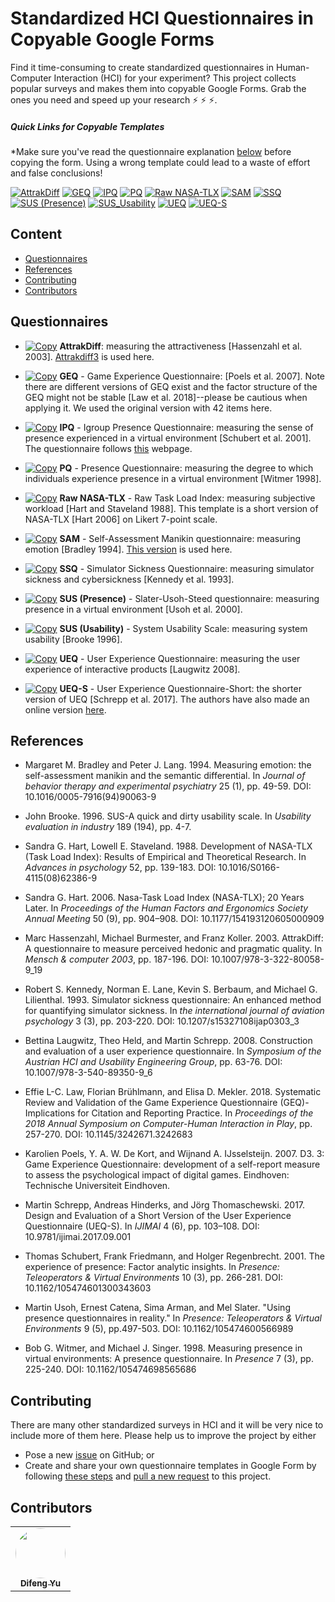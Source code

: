 # Standardized HCI Questionnaires in Copyable Google Forms
Find it time-consuming to create standardized questionnaires in Human-Computer Interaction (HCI) for your experiment? This project collects popular surveys and makes them into copyable Google Forms. Grab the ones you need and speed up your research :zap: :zap: :zap:.

##### Quick Links for Copyable Templates
\*Make sure you've read the questionnaire explanation [below](#Questionnaires) before copying the form. Using a wrong template could lead to a waste of effort and false conclusions!

[![AttrakDiff](https://img.shields.io/badge/-AttrakDiff-ff69b4.svg)](https://docs.google.com/forms/d/19nldyAuaBNrVpacfRqPwVo9DVcHeuh5kGGRFIPitjCI/copy)
[![GEQ](https://img.shields.io/badge/-GEQ-yellowgreen.svg)](https://docs.google.com/forms/d/1RXqIfDZgJ3Mi27MX5UAv3hsx4n8G90Zo_dfMGR398JQ/copy)
[![IPQ](https://img.shields.io/badge/-IPQ-lightgrey.svg)](https://docs.google.com/forms/d/11_CP6_mearE3rWclxCiYL9tmheoGEBg7DN1jHmAJAiY/copy)
[![PQ](https://img.shields.io/badge/-PQ-brightgreen.svg)](https://docs.google.com/forms/d/1ZVvTZB_mcN5SGedKm8CDSGStYgSrplH1XJVwRhU3YaI/copy)
[![Raw NASA-TLX](https://img.shields.io/badge/-Raw_NASA--TLX-blue.svg)](https://docs.google.com/forms/d/1H89jyFzabBOZx_yqfz38Rm8IeXEFE_aXclYo4gRpjzw/copy)
[![SAM](https://img.shields.io/badge/-SAM-red.svg)](https://docs.google.com/forms/d/1tslDFWLNayUJ5cc4y1VRRZLV6zV7VJKY2Envcdv92T4/copy)
[![SSQ](https://img.shields.io/badge/-SSQ-green.svg)](https://docs.google.com/forms/d/1ZQAWdBKeVCU0GyFbG4oDrrelknj_pwfJuBoh9gQDqGk/copy)  [![SUS (Presence)](https://img.shields.io/badge/-SUS_Presence-orange.svg)](https://docs.google.com/forms/d/1-DvLCnDV7ghFOEwpwVBXn5ZEyJk9yVt27lV605pcEOM/copy)
[![SUS_Usability](https://img.shields.io/badge/-SUS_Usability-yellow.svg)](https://docs.google.com/forms/d/16yWCV08z8rbdN3doR_bQUeKzS6v-BtpLfroWwgHVXjU/copy)
[![UEQ](https://img.shields.io/badge/-UEQ-blueviolet.svg)](https://docs.google.com/forms/d/10nTtsyQ3u69DrvhHKuh4lX81ZPAnSY57rhQSVmgjZcc/copy) [![UEQ-S](https://img.shields.io/badge/-UEQ--S-9cf.svg)](https://docs.google.com/forms/d/1lwuFZyqgoCh5Ie09M1U8Udv9rD9v3WtnB-fqSg55oV4/copy)

## Content
- [Questionnaires](#Questionnaires)
- [References](#References)
- [Contributing](#Contributing)
- [Contributors](#Contributors)

## Questionnaires
* [![Copy](https://img.shields.io/badge/-Copy-brightgreen.svg)](https://docs.google.com/forms/d/19nldyAuaBNrVpacfRqPwVo9DVcHeuh5kGGRFIPitjCI/copy) **AttrakDiff**: measuring the attractiveness [Hassenzahl et al. 2003]. [Attrakdiff3](http://www.attrakdiff.de/) is used here.

* [![Copy](https://img.shields.io/badge/-Copy-brightgreen.svg)](https://docs.google.com/forms/d/1RXqIfDZgJ3Mi27MX5UAv3hsx4n8G90Zo_dfMGR398JQ/copy) **GEQ** - Game Experience Questionnaire: [Poels et al. 2007]. Note there are different versions of GEQ exist and the factor structure of the GEQ might not be stable [Law et al. 2018]--please be cautious when applying it. We used the original version with 42 items here.

* [![Copy](https://img.shields.io/badge/-Copy-brightgreen.svg)](https://docs.google.com/forms/d/11_CP6_mearE3rWclxCiYL9tmheoGEBg7DN1jHmAJAiY/copy) **IPQ** - Igroup Presence Questionnaire: measuring the sense of presence experienced in a virtual environment [Schubert et al. 2001]. The questionnaire follows [this](http://www.igroup.org/pq/ipq/download.php) webpage.

* [![Copy](https://img.shields.io/badge/-Copy-brightgreen.svg)](https://docs.google.com/forms/d/1ZVvTZB_mcN5SGedKm8CDSGStYgSrplH1XJVwRhU3YaI/copy) **PQ** - Presence Questionnaire: measuring the degree to which individuals experience presence in a virtual environment [Witmer 1998].

* [![Copy](https://img.shields.io/badge/-Copy-brightgreen.svg)](https://docs.google.com/forms/d/1H89jyFzabBOZx_yqfz38Rm8IeXEFE_aXclYo4gRpjzw/copy) **Raw NASA-TLX** - Raw Task Load Index: measuring subjective workload [Hart and Staveland 1988]. This template is a short version of NASA-TLX [Hart 2006] on Likert 7-point scale.

* [![Copy](https://img.shields.io/badge/-Copy-brightgreen.svg)](https://docs.google.com/forms/d/1tslDFWLNayUJ5cc4y1VRRZLV6zV7VJKY2Envcdv92T4/copy) **SAM** - Self-Assessment Manikin questionnaire: measuring emotion [Bradley 1994]. [This version](http://irtel.uni-mannheim.de/pxlab/demos/index_SAM.html) is used here.

* [![Copy](https://img.shields.io/badge/-Copy-brightgreen.svg)](https://docs.google.com/forms/d/1ZQAWdBKeVCU0GyFbG4oDrrelknj_pwfJuBoh9gQDqGk/copy) **SSQ** - Simulator Sickness Questionnaire: measuring simulator sickness and cybersickness [Kennedy et al. 1993].

* [![Copy](https://img.shields.io/badge/-Copy-brightgreen.svg)](https://docs.google.com/forms/d/1-DvLCnDV7ghFOEwpwVBXn5ZEyJk9yVt27lV605pcEOM/copy) **SUS (Presence)** - Slater-Usoh-Steed questionnaire: measuring presence in a virtual environment [Usoh et al. 2000].

* [![Copy](https://img.shields.io/badge/-Copy-brightgreen.svg)](https://docs.google.com/forms/d/16yWCV08z8rbdN3doR_bQUeKzS6v-BtpLfroWwgHVXjU/copy) **SUS (Usability)** - System Usability Scale: measuring system usability [Brooke 1996].

* [![Copy](https://img.shields.io/badge/-Copy-brightgreen.svg)](https://docs.google.com/forms/d/10nTtsyQ3u69DrvhHKuh4lX81ZPAnSY57rhQSVmgjZcc/copy) **UEQ** - User Experience Questionnaire: measuring the user experience of interactive products [Laugwitz 2008].

* [![Copy](https://img.shields.io/badge/-Copy-brightgreen.svg)](https://docs.google.com/forms/d/1lwuFZyqgoCh5Ie09M1U8Udv9rD9v3WtnB-fqSg55oV4/copy) **UEQ-S** - User Experience Questionnaire-Short: the shorter version of UEQ [Schrepp et al. 2017]. The authors have also made an online version [here](https://www.ueq-online.org/).

## References
- Margaret M. Bradley and Peter J. Lang. 1994. Measuring emotion: the self-assessment manikin and the semantic differential. In *Journal of behavior therapy and experimental psychiatry* 25 (1), pp. 49-59. DOI: 10.1016/0005-7916(94)90063-9

- John Brooke. 1996. SUS-A quick and dirty usability scale. In  *Usability evaluation in industry* 189 (194), pp. 4-7.

- Sandra G. Hart, Lowell E. Staveland. 1988. Development of NASA-TLX (Task Load Index): Results of Empirical and Theoretical Research. In *Advances in psychology* 52, pp. 139-183. DOI: 10.1016/S0166-4115(08)62386-9

- Sandra G. Hart. 2006. Nasa-Task Load Index (NASA-TLX); 20 Years Later. In *Proceedings of the Human Factors and Ergonomics Society Annual Meeting* 50 (9), pp. 904–908. DOI: 10.1177/154193120605000909

- Marc Hassenzahl, Michael Burmester, and Franz Koller. 2003. AttrakDiff: A questionnaire to measure perceived hedonic and pragmatic quality. In *Mensch & computer 2003*, pp. 187-196. DOI: 10.1007/978-3-322-80058-9_19

- Robert S. Kennedy, Norman E. Lane, Kevin S. Berbaum, and Michael G. Lilienthal. 1993. Simulator sickness questionnaire: An enhanced method for quantifying simulator sickness. In *the international journal of aviation psychology* 3 (3), pp. 203-220. DOI: 10.1207/s15327108ijap0303_3

- Bettina Laugwitz, Theo Held, and Martin Schrepp. 2008. Construction and evaluation of a user experience questionnaire. In *Symposium of the Austrian HCI and Usability Engineering Group*, pp. 63-76. DOI: 10.1007/978-3-540-89350-9_6

- Effie L-C. Law, Florian Brühlmann, and Elisa D. Mekler. 2018. Systematic Review and Validation of the Game Experience Questionnaire (GEQ)-Implications for Citation and Reporting Practice. In *Proceedings of the 2018 Annual Symposium on Computer-Human Interaction in Play*, pp. 257-270. DOI: 10.1145/3242671.3242683

- Karolien Poels, Y. A. W. De Kort, and Wijnand A. IJsselsteijn. 2007. D3. 3: Game Experience Questionnaire: development of a self-report measure to assess the psychological impact of digital games. Eindhoven: Technische Universiteit Eindhoven.

- Martin Schrepp, Andreas Hinderks, and Jörg Thomaschewski. 2017. Design and Evaluation of a Short Version of the User Experience Questionnaire (UEQ-S). In *IJIMAI* 4 (6), pp. 103–108. DOI: 10.9781/ijimai.2017.09.001

- Thomas Schubert, Frank Friedmann, and Holger Regenbrecht. 2001. The experience of presence: Factor analytic insights. In *Presence: Teleoperators & Virtual Environments* 10 (3), pp. 266-281. DOI: 10.1162/105474601300343603

- Martin Usoh, Ernest Catena, Sima Arman, and Mel Slater. "Using presence questionnaires in reality." In *Presence: Teleoperators & Virtual Environments* 9 (5), pp.497-503. DOI: 10.1162/105474600566989

- Bob G. Witmer, and Michael J. Singer. 1998. Measuring presence in virtual environments: A presence questionnaire. In *Presence* 7 (3), pp. 225-240. DOI: 10.1162/105474698565686

## Contributing
There are many other standardized surveys in HCI and it will be very nice to include more of them here. Please help us to improve the project by either
* Pose a new [issue](https://guides.github.com/features/issues/) on GitHub; or
* Create and share your own questionnaire templates in Google Form by following [these steps](https://alicekeeler.com/2017/01/02/5-steps-sharing-copy-google-form/
) and [pull a new request](https://guides.github.com/activities/forking/) to this project.

## Contributors
<table><tr><td align="center"><a href="https://difeng.me"><img style="border-radius:50%;" src="https://avatars3.githubusercontent.com/u/22027915?v=4" width="80px;"/><br/><sub><b>Difeng Yu</b></sub></a></td></tr></table>
